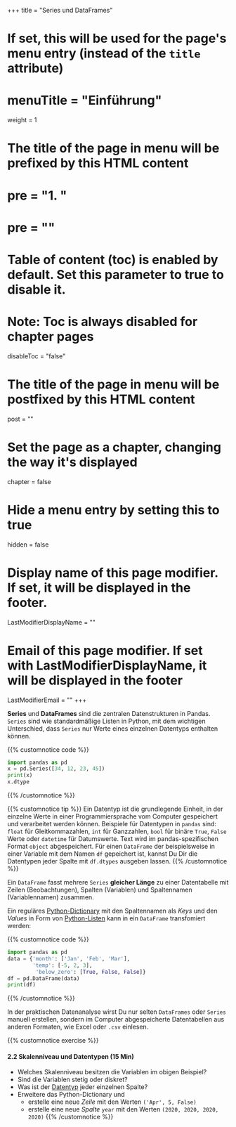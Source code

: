 +++
title = "Series und DataFrames"
# If set, this will be used for the page's menu entry (instead of the `title` attribute)
# menuTitle = "Einführung"
weight = 1
# The title of the page in menu will be prefixed by this HTML content
# pre = "<b>1. </b>"
# pre = "<i class='fab fa-github'></i>"
# Table of content (toc) is enabled by default. Set this parameter to true to disable it.
# Note: Toc is always disabled for chapter pages
disableToc = "false"

# The title of the page in menu will be postfixed by this HTML content
post = ""
# Set the page as a chapter, changing the way it's displayed
chapter = false
# Hide a menu entry by setting this to true
hidden = false
# Display name of this page modifier. If set, it will be displayed in the footer.
LastModifierDisplayName = ""
# Email of this page modifier. If set with LastModifierDisplayName, it will be displayed in the footer
LastModifierEmail = ""
+++

**Series** und **DataFrames** sind die zentralen Datenstrukturen in Pandas. `Series` sind wie standardmäßige Listen in Python, mit dem wichtigen Unterschied, dass `Series` nur Werte eines einzelnen Datentyps enthalten können.

{{% customnotice code %}}
```python
import pandas as pd
x = pd.Series([34, 12, 23, 45])
print(x)
x.dtype
```
{{% /customnotice %}}

{{% customnotice tip %}}
Ein Datentyp ist die grundlegende Einheit, in der einzelne Werte in einer Programmiersprache vom Computer gespeichert und verarbeitet werden können. Beispiele für Datentypen in `pandas` sind: `float` für Gleitkommazahlen, `int` für Ganzzahlen, `bool` für binäre `True`, `False` Werte oder `datetime` für Datumswerte. Text wird im pandas-spezifischen Format `object` abgespeichert. Für einen `DataFrame` der beispielsweise in einer Variable mit dem Namen `df` gepeichert ist, kannst Du Dir die Datentypen jeder Spalte mit `df.dtypes` ausgeben lassen.
{{% /customnotice %}}

Ein `DataFrame` fasst mehrere `Series` **gleicher Länge** zu einer Datentabelle mit Zeilen (Beobachtungen), Spalten (Variablen) und Spaltennamen (Variablennamen) zusammen.

Ein reguläres [Python-Dictionary](https://docs.python.org/3/tutorial/datastructures.html#dictionaries) mit den Spaltennamen als *Keys* und den *Values* in Form von [Python-Listen](https://docs.python.org/3/tutorial/datastructures.html) kann in ein `DataFrame` transfomiert werden:

{{% customnotice code %}}
```python
import pandas as pd
data = {'month': ['Jan', 'Feb', 'Mar'],
        'temp': [-5, 2, 3],
         'below_zero': [True, False, False]}
df = pd.DataFrame(data)
print(df)
```
{{% /customnotice %}}

In der praktischen Datenanalyse wirst Du nur selten `DataFrames` oder `Series` manuell erstellen, sondern im Computer abgespeicherte Datentabellen aus anderen Formaten, wie Excel oder `.csv` einlesen.

{{% customnotice exercise %}}

#### 2.2 Skalenniveau und Datentypen (15 Min)

- Welches Skalenniveau besitzen die Variablen im obigen Beispiel?
- Sind die Variablen stetig oder diskret?
- Was ist der [Datentyp](https://pandas.pydata.org/pandas-docs/stable/reference/api/pandas.DataFrame.dtypes.html) jeder einzelnen Spalte?
- Erweitere das Python-Dictionary und 
    - erstelle eine neue *Zeile* mit den Werten `('Apr', 5, False)`
    - erstelle eine neue *Spalte* `year` mit den Werten `(2020, 2020, 2020, 2020)`
{{% /customnotice %}}


